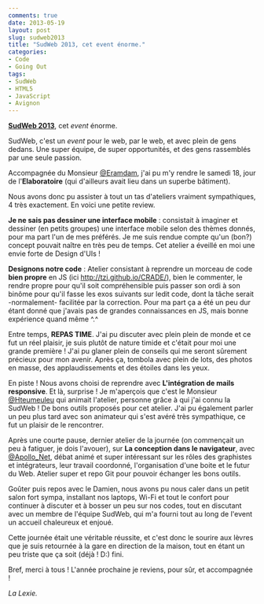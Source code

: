```yaml
---
comments: true
date: 2013-05-19
layout: post
slug: sudweb2013
title: "SudWeb 2013, cet event énorme."
categories: 
- Code
- Going Out
tags: 
- SudWeb
- HTML5
- JavaScript
- Avignon
---
```

<!-- PHOTO ONE -->
<!-- PHOTO TWO -->

**[SudWeb 2013](http://sudweb.fr/2013/)**, cet *event* énorme.

SudWeb, c'est un *event* pour le web, par le web, et avec plein de gens dedans. Une super équipe, de super opportunités, et des gens rassemblés par une seule passion.

Accompagnée du Monsieur [@Eramdam](http://lbsrf.fr/), j'ai pu m'y rendre le samedi 18, jour de l'**Elaboratoire** (qui d'ailleurs avait lieu dans un superbe bâtiment).

Nous avons donc pu assister à tout un tas d'ateliers vraiment sympathiques, 4 très exactement. En voici une petite review.

**Je ne sais pas dessiner une interface mobile** : consistait à imaginer et dessiner (en petits groupes) une interface mobile selon des thèmes donnés, pour ma part l'un de mes préférés. Je me suis rendue compte qu'un (bon?) concept pouvait naître en très peu de temps. Cet atelier a éveillé en moi une envie forte de Design d'UIs !

**Designons notre code** : Atelier consistant à reprendre un morceau de code **bien propre** en JS (ici http://tzi.github.io/CRADE/), bien le commenter, le rendre propre pour qu'il soit compréhensible puis passer son ordi à son binôme pour qu'il fasse les exos suivants sur ledit code, dont la tâche serait -normalement- facilitée par la correction. Pour ma part ça a été un peu dur étant donné que j'avais pas de grandes connaissances en JS, mais bonne expérience quand même ^.^

Entre temps, **REPAS TIME**. J'ai pu discuter avec plein plein de monde et ce fut un réel plaisir, je suis plutôt de nature timide et c'était pour moi une grande première ! J'ai pu glaner plein de conseils qui me seront sûrement précieux pour mon avenir. Après ça, tombola avec plein de lots, des photos en masse, des applaudissements et des étoiles dans les yeux.

En piste ! Nous avons choisi de reprendre avec **L'intégration de mails responsive**. Et là, surprise ! Je m'aperçois que c'est le Monsieur [@Hteumeuleu](https://twitter.com/HTeuMeuLeu) qui animait l'atelier, personne grâce à qui j'ai connu la SudWeb ! De bons outils proposés pour cet atelier. J'ai pu également parler un peu plus tard avec son animateur qui s'est avéré très sympathique, ce fut un plaisir de le rencontrer.

Après une courte pause, dernier atelier de la journée (on commençait un peu à fatiguer, je dois l'avouer), sur **La conception dans le navigateur**, avec [@Apollo_Net](https://twitter.com/Apollo_Net), débat animé et super intéressant sur les rôles des graphistes et intégrateurs, leur travail coordonné, l'organisation d'une boite et le futur du Web. Atelier super et repo Git pour pouvoir échanger les bons outils.

Goûter puis repos avec le Damien, nous avons pu nous caler dans un petit salon fort sympa, installant nos laptops, Wi-Fi et tout le confort pour continuer à discuter et à bosser un peu sur nos codes, tout en discutant avec un membre de l'équipe SudWeb, qui m'a fourni tout au long de l'event un accueil chaleureux et enjoué.

Cette journée était une véritable réussite, et c'est donc le sourire aux lèvres que je suis retournée à la gare en direction de la maison, tout en étant un peu triste que ça soit (déjà ! D:) fini. 

Bref, merci à tous ! L'année prochaine je reviens, pour sûr, et accompagnée !

*La Lexie.*